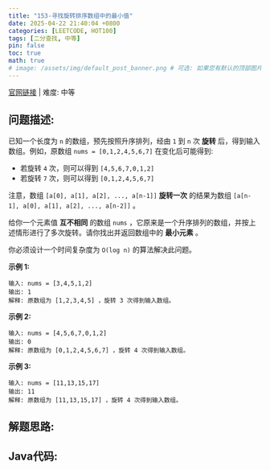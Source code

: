 ```yaml
---
title: "153-寻找旋转排序数组中的最小值"
date: 2025-04-22 21:40:04 +0800
categories: [LEETCODE, HOT100]
tags: [二分查找, 中等]
pin: false
toc: true
math: true
# image: /assets/img/default_post_banner.png # 可选: 如果您有默认的顶部图片，取消注释并修改路径
---
```


[官网链接](https://leetcode.cn/problems/find-minimum-in-rotated-sorted-array/) \| 难度: 中等

## 问题描述: 

已知一个长度为 `n` 的数组，预先按照升序排列，经由 `1` 到 `n` 次 **旋转** 后，得到输入数组。例如，原数组 `nums = [0,1,2,4,5,6,7]` 在变化后可能得到: 

- 若旋转 `4` 次，则可以得到 `[4,5,6,7,0,1,2]`
- 若旋转 `7` 次，则可以得到 `[0,1,2,4,5,6,7]`

注意，数组 `[a[0], a[1], a[2], ..., a[n-1]]` **旋转一次** 的结果为数组 `[a[n-1], a[0], a[1], a[2], ..., a[n-2]]` 。

给你一个元素值 **互不相同** 的数组 `nums` ，它原来是一个升序排列的数组，并按上述情形进行了多次旋转。请你找出并返回数组中的 **最小元素** 。

你必须设计一个时间复杂度为 `O(log n)` 的算法解决此问题。

 

**示例 1:**

```
输入: nums = [3,4,5,1,2]
输出: 1
解释: 原数组为 [1,2,3,4,5] ，旋转 3 次得到输入数组。
```

**示例 2:**

```
输入: nums = [4,5,6,7,0,1,2]
输出: 0
解释: 原数组为 [0,1,2,4,5,6,7] ，旋转 4 次得到输入数组。
```

**示例 3:**

```
输入: nums = [11,13,15,17]
输出: 11
解释: 原数组为 [11,13,15,17] ，旋转 4 次得到输入数组。
```

## 解题思路: 

## Java代码: 
